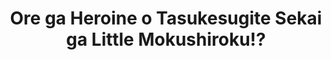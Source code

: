 --- 
title: "Ore ga Heroine o Tasukesugite Sekai ga Little Mokushiroku!?"
publishdate: "2019-7-10T16:48:46+02:00"
src: "https://365manga.net/manga/ore-ga-heroine-o-tasukesugite-sekai-ga-little-mokushiroku"
image: "https://data.365manga.net/images/thumbnails/15767-ore-ga-heroine-o-tasukesugite-sekai-ga-little-mokushiroku.jpg"
description: "From MangaHelpers: Namidare Rekka has a very unusual birthright. After his 16th birthday, he will be drawn into many different stories. Each story has a heroine, and each story depends on him to be the hero. On his first day of high school, a strange uniformed girl that only he can see shows up. She claims to be from the future, and claims that his rescuing of many heroines is…"
---